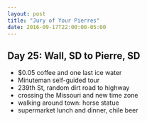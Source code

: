 ```yaml
---
layout: post
title: "Jury of Your Pierres"
date: 2016-09-17T22:00:00-05:00
---
```


## Day 25: Wall, SD to Pierre, SD

- $0.05 coffee and one last ice water
- Minuteman self-guided tour
- 239th St, random dirt road to highway
- crossing the Missouri and new time zone
- walking around town: horse statue
- supermarket lunch and dinner, chile beer
